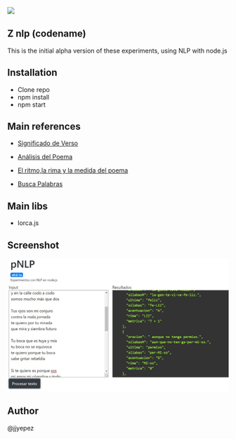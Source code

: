 ![](https://img.shields.io/badge/Version-0.0.1a-red)
## Z nlp (codename)
This is the initial alpha version of these experiments, using NLP with node.js

## Installation
- Clone repo
- npm install
- npm start

## Main references
- [Significado de Verso](https://www.significados.com/verso/)
- [Análisis del Poema](https://www.portaleducativo.net/octavo-basico/191/Analisis-del-poema)
- [El ritmo,la rima y la medida del poema](https://www.versoscompartidos.com/threads/el-ritmo-la-rima-y-la-medida-del-poema.8634)

- [Busca Palabras](https://buscapalabras.com.ar/)

## Main libs
- lorca.js

## Screenshot
![](static/screenshot-01.jpg)

## Author
@jjyepez